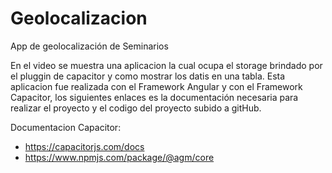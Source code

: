 # Geolocalizacion
 App de geolocalización de Seminarios

En el video se muestra una aplicacion la cual ocupa el storage brindado por el pluggin de capacitor y como mostrar los
datis en una tabla.
Esta aplicacion fue realizada con el Framework Angular y con el Framework Capacitor, los siguientes
enlaces es la documentación necesaria para realizar el proyecto y el codigo del proyecto subido a gitHub.

Documentacion Capacitor:
  - https://capacitorjs.com/docs
  - https://www.npmjs.com/package/@agm/core

